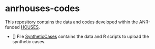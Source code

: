 # anrhouses-codes

This repository contains the data and codes developed within the ANR-funded [HOUSES](https://anrhouses.github.io/).
- [] File [SyntheticCases](./SyntheticCases) contains the data and R scripts to upload the synthetic cases.
